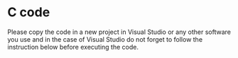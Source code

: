 # C code
Please copy the code in a new project in Visual Studio or any other software you use and in the case of Visual Studio do not forget to 
follow the instruction below before executing the code.

